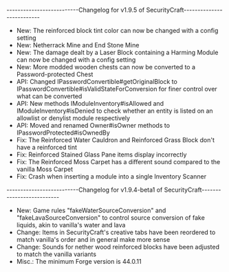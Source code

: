--------------------------Changelog for v1.9.5 of SecurityCraft--------------------------

- New: The reinforced block tint color can now be changed with a config setting
- New: Netherrack Mine and End Stone Mine
- New: The damage dealt by a Laser Block containing a Harming Module can now be changed with a config setting
- New: More modded wooden chests can now be converted to a Password-protected Chest
- API: Changed IPasswordConvertible#getOriginalBlock to IPasswordConvertible#isValidStateForConversion for finer control over what can be converted
- API: New methods IModuleInventory#isAllowed and IModuleInventory#isDenied to check whether an entity is listed on an allowlist or denylist module respectively
- API: Moved and renamed Owner#isOwner methods to IPasswordProtected#isOwnedBy
- Fix: The Reinforced Water Cauldron and Reinforced Grass Block don't have a reinforced tint
- Fix: Reinforced Stained Glass Pane items display incorrectly
- Fix: The Reinforced Moss Carpet has a different sound compared to the vanilla Moss Carpet
- Fix: Crash when inserting a module into a single Inventory Scanner

--------------------------Changelog for v1.9.4-beta1 of SecurityCraft--------------------------

- New: Game rules "fakeWaterSourceConversion" and "fakeLavaSourceConversion" to control source conversion of fake liquids, akin to vanilla's water and lava
- Change: Items in SecurityCraft's creative tabs have been reordered to match vanilla's order and in general make more sense
- Change: Sounds for nether wood reinforced blocks have been adjusted to match the vanilla variants
- Misc.: The minimum Forge version is 44.0.11